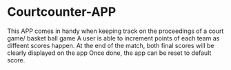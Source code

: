 # Courtcounter-APP
This APP comes in handy when keeping track on the proceedings of a court game/ basket ball game
A user is able to increment points of each team as diffeent scores happen.
At the end of the match, both final scores will be clearly displayed on the app 
Once done, the app can be reset to default score.
